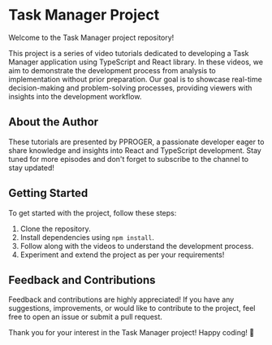 # Task Manager Project

Welcome to the Task Manager project repository!

This project is a series of video tutorials dedicated to developing a Task Manager application using TypeScript and React library. In these videos, we aim to demonstrate the development process from analysis to implementation without prior preparation. Our goal is to showcase real-time decision-making and problem-solving processes, providing viewers with insights into the development workflow.

## About the Author
These tutorials are presented by PPROGER, a passionate developer eager to share knowledge and insights into React and TypeScript development. Stay tuned for more episodes and don't forget to subscribe to the channel to stay updated!

## Getting Started
To get started with the project, follow these steps:
1. Clone the repository.
2. Install dependencies using `npm install`.
3. Follow along with the videos to understand the development process.
4. Experiment and extend the project as per your requirements!

## Feedback and Contributions
Feedback and contributions are highly appreciated! If you have any suggestions, improvements, or would like to contribute to the project, feel free to open an issue or submit a pull request.

Thank you for your interest in the Task Manager project! Happy coding! 🚀
